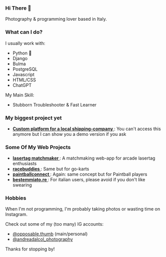 ### Hi There 👋

Photography & programming lover based in Italy.

### What can I do?

I usually work with:

- Python 🐍
- Django
- Bulma
- PostgreSQL
- Javascript
- HTML/CSS
- ChatGPT

My Main Skill: 
- Stubborn Troubleshooter & Fast Learner

### My biggest project yet
- **[ Custom platform for a local shipping-company ](https://autisti.site)**: You can't access this anymore but I can show you a demo version if you ask

### Some Of My Web Projects

- **[ lasertag matchmaker ](https://laserbeam-colorado.com)**: A matchmaking web-app for arcade lasertag enthusiasts
- **[ racebuddies ](https://racebuddies.site)**: Same but for go-karts
- **[ paintballconnect ](https://paintballconnect.site)**: Again: same concept but for Paintball players
- **[ bestemmiato.re ](https://bestemmiato.re)**: For italian users, please avoid if you don't like swearing

### Hobbies

When I'm not programming, I'm probably taking photos or wasting time on Instagram.

Check out some of my (too many) IG accounts:
- [@opposable.thumb](https://instagram.com/opposable.thumb) (main/personal)
- [@andreadalcol_photography](https://instagram.com/andreadalcol_photography) 


Thanks for stopping by!
